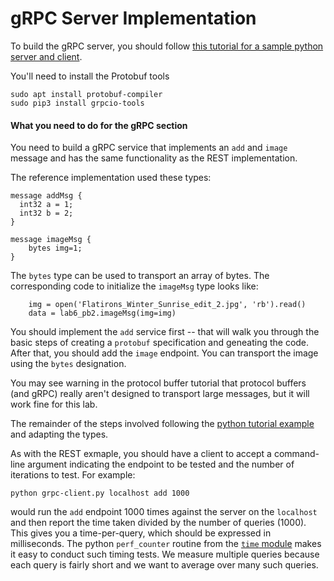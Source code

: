 # gRPC Server Implementation

To build the gRPC server, you should follow [this tutorial for a sample python server and client](https://grpc.io/docs/tutorials/basic/python/).

You'll need to install the Protobuf tools
```
sudo apt install protobuf-compiler
sudo pip3 install grpcio-tools
```

#### What you need to do for the gRPC section

You need to build a gRPC service that implements an `add` and `image` message and has the same functionality as the REST implementation.

The reference implementation used these types:
```
message addMsg {
  int32 a = 1;
  int32 b = 2;
}

message imageMsg {
    bytes img=1;
}
```

The `bytes` type can be used to transport an array of bytes. The corresponding code to initialize the `imageMsg` type looks like:
```
    img = open('Flatirons_Winter_Sunrise_edit_2.jpg', 'rb').read()
    data = lab6_pb2.imageMsg(img=img)
```

You should implement the `add` service first -- that will walk you through the basic steps of creating a `protobuf` specification and geneating the code. After that, you should add the `image` endpoint. You can transport the image using the `bytes` designation.

You may see warning in the protocol buffer tutorial that protocol buffers (and gRPC) really aren't designed to transport large messages, but it will work fine for this lab.

The remainder of the steps involved following the [python tutorial example](https://grpc.io/docs/tutorials/basic/python/) and adapting the types.

As with the REST exmaple, you should have a client to accept a command-line argument indicating the endpoint to be tested and the number of iterations to test. For example:
```
python grpc-client.py localhost add 1000
```
would run the `add` endpoint 1000 times against the server on the `localhost` and then report the time taken divided by the number of queries (1000). This gives you a time-per-query, which should be expressed in milliseconds. The python `perf_counter` routine from the [`time` module](https://docs.python.org/3/library/time.html) makes it easy to conduct such timing tests. We measure multiple queries because each query is fairly short and we want to average over many such queries.